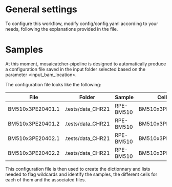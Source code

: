 # General settings
To configure this workflow, modify config/config.yaml according to your needs, following the explanations provided in the file.

# Samples

At this moment, mosaicatcher-pipeline is designed to automatically produce a configuration file saved in the input folder selected based on the parameter <input_bam_location>.

The configuration file looks like the following:

| File             | Folder            | Sample    | Cell           | Full_path                                                   |
| ---------------- | ----------------- | --------- | -------------- | ----------------------------------------------------------- |
| BM510x3PE20401.1 | .tests/data_CHR21 | RPE-BM510 | BM510x3PE20401 | .tests/data_CHR21/RPE-BM510/fastq/BM510x3PE20401.1.fastq.gz |
| BM510x3PE20401.2 | .tests/data_CHR21 | RPE-BM510 | BM510x3PE20401 | .tests/data_CHR21/RPE-BM510/fastq/BM510x3PE20401.2.fastq.gz |
| BM510x3PE20402.1 | .tests/data_CHR21 | RPE-BM510 | BM510x3PE20402 | .tests/data_CHR21/RPE-BM510/fastq/BM510x3PE20402.1.fastq.gz |
| BM510x3PE20402.2 | .tests/data_CHR21 | RPE-BM510 | BM510x3PE20402 | .tests/data_CHR21/RPE-BM510/fastq/BM510x3PE20402.2.fastq.gz |

This configuration file is then used to create the dictionnary and lists needed to flag wildcards and identify the samples, the different cells for each of them and the associated files.  